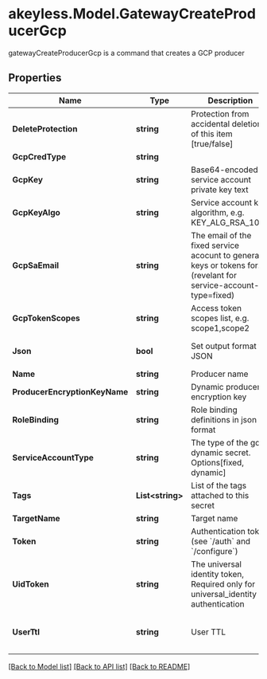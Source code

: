 # akeyless.Model.GatewayCreateProducerGcp
gatewayCreateProducerGcp is a command that creates a GCP producer

## Properties

Name | Type | Description | Notes
------------ | ------------- | ------------- | -------------
**DeleteProtection** | **string** | Protection from accidental deletion of this item [true/false] | [optional] 
**GcpCredType** | **string** |  | [optional] 
**GcpKey** | **string** | Base64-encoded service account private key text | [optional] 
**GcpKeyAlgo** | **string** | Service account key algorithm, e.g. KEY_ALG_RSA_1024 | [optional] 
**GcpSaEmail** | **string** | The email of the fixed service acocunt to generate keys or tokens for. (revelant for service-account-type&#x3D;fixed) | [optional] 
**GcpTokenScopes** | **string** | Access token scopes list, e.g. scope1,scope2 | [optional] 
**Json** | **bool** | Set output format to JSON | [optional] [default to false]
**Name** | **string** | Producer name | 
**ProducerEncryptionKeyName** | **string** | Dynamic producer encryption key | [optional] 
**RoleBinding** | **string** | Role binding definitions in json format | [optional] 
**ServiceAccountType** | **string** | The type of the gcp dynamic secret. Options[fixed, dynamic] | [default to "fixed"]
**Tags** | **List&lt;string&gt;** | List of the tags attached to this secret | [optional] 
**TargetName** | **string** | Target name | [optional] 
**Token** | **string** | Authentication token (see &#x60;/auth&#x60; and &#x60;/configure&#x60;) | [optional] 
**UidToken** | **string** | The universal identity token, Required only for universal_identity authentication | [optional] 
**UserTtl** | **string** | User TTL | [optional] [default to "60m"]

[[Back to Model list]](../README.md#documentation-for-models) [[Back to API list]](../README.md#documentation-for-api-endpoints) [[Back to README]](../README.md)

